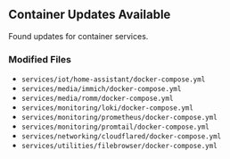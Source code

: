 ## Container Updates Available

Found updates for container services.

### Modified Files
- `services/iot/home-assistant/docker-compose.yml`
- `services/media/immich/docker-compose.yml`
- `services/media/romm/docker-compose.yml`
- `services/monitoring/loki/docker-compose.yml`
- `services/monitoring/prometheus/docker-compose.yml`
- `services/monitoring/promtail/docker-compose.yml`
- `services/networking/cloudflared/docker-compose.yml`
- `services/utilities/filebrowser/docker-compose.yml`
